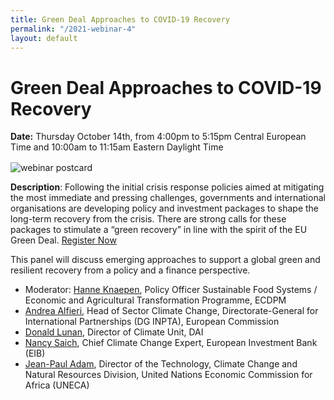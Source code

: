 ```yaml
---
title: Green Deal Approaches to COVID-19 Recovery
permalink: "/2021-webinar-4"
layout: default
---
```


# Green Deal Approaches to COVID-19 Recovery

<div>
  <span style="display: block; margin-bottom: 1rem;"><strong>Date:</strong> Thursday October 14th, from 4:00pm to 5:15pm Central European Time and 10:00am to 11:15am Eastern Daylight Time</span>
</div>

![webinar postcard](/uploads/new-flier-green-deal.jpg)


**Description**: Following the initial crisis response policies aimed at mitigating the most immediate and pressing challenges, governments and international organisations are developing policy and investment packages to shape the long-term recovery from the crisis. There are strong calls for these packages to stimulate a “green recovery” in line with the spirit of the EU Green Deal. [Register Now](https://docs.google.com/forms/d/e/1FAIpQLSfy_OF2WF1HhRMQ3Yyw2Q_WsPf7PS_4c9spr6mYPRvCroqTCg/viewform)

This panel will discuss emerging approaches to support a global green and resilient
recovery from a policy and a finance perspective.


* Moderator: [Hanne Knaepen](https://ecdpm.org/people/hanneknaepen/), Policy Officer Sustainable Food Systems / Economic and Agricultural Transformation Programme, ECDPM
* [Andrea Alfieri](https://www.linkedin.com/in/andrea-alfieri-29193a181/?originalSubdomain=be), Head of Sector Climate Change, Directorate-General for International Partnerships (DG INPTA), European Commission
* [Donald Lunan](https://www.dai.com/who-we-are/our-team/donald-lunan), Director of Climate Unit, DAI
* [Nancy Saich](https://www.linkedin.com/in/nancy-saich-7b38333b/?originalSubdomain=lu), Chief Climate Change Expert, European Investment Bank (EIB)
* [Jean-Paul Adam](https://knowledge.uneca.org/experts/full-detail/882), Director of the Technology, Climate Change and Natural Resources Division, United Nations Economic Commission for Africa (UNECA)